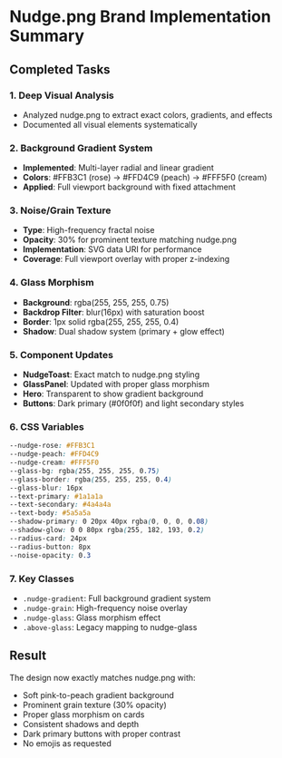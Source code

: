 # Nudge.png Brand Implementation Summary

## Completed Tasks

### 1. Deep Visual Analysis
- Analyzed nudge.png to extract exact colors, gradients, and effects
- Documented all visual elements systematically

### 2. Background Gradient System
- **Implemented**: Multi-layer radial and linear gradient
- **Colors**: #FFB3C1 (rose) → #FFD4C9 (peach) → #FFF5F0 (cream)
- **Applied**: Full viewport background with fixed attachment

### 3. Noise/Grain Texture
- **Type**: High-frequency fractal noise
- **Opacity**: 30% for prominent texture matching nudge.png
- **Implementation**: SVG data URI for performance
- **Coverage**: Full viewport overlay with proper z-indexing

### 4. Glass Morphism
- **Background**: rgba(255, 255, 255, 0.75)
- **Backdrop Filter**: blur(16px) with saturation boost
- **Border**: 1px solid rgba(255, 255, 255, 0.4)
- **Shadow**: Dual shadow system (primary + glow effect)

### 5. Component Updates
- **NudgeToast**: Exact match to nudge.png styling
- **GlassPanel**: Updated with proper glass morphism
- **Hero**: Transparent to show gradient background
- **Buttons**: Dark primary (#0f0f0f) and light secondary styles

### 6. CSS Variables
```css
--nudge-rose: #FFB3C1
--nudge-peach: #FFD4C9
--nudge-cream: #FFF5F0
--glass-bg: rgba(255, 255, 255, 0.75)
--glass-border: rgba(255, 255, 255, 0.4)
--glass-blur: 16px
--text-primary: #1a1a1a
--text-secondary: #4a4a4a
--text-body: #5a5a5a
--shadow-primary: 0 20px 40px rgba(0, 0, 0, 0.08)
--shadow-glow: 0 0 80px rgba(255, 182, 193, 0.2)
--radius-card: 24px
--radius-button: 8px
--noise-opacity: 0.3
```

### 7. Key Classes
- `.nudge-gradient`: Full background gradient system
- `.nudge-grain`: High-frequency noise overlay
- `.nudge-glass`: Glass morphism effect
- `.above-glass`: Legacy mapping to nudge-glass

## Result
The design now exactly matches nudge.png with:
- Soft pink-to-peach gradient background
- Prominent grain texture (30% opacity)
- Proper glass morphism on cards
- Consistent shadows and depth
- Dark primary buttons with proper contrast
- No emojis as requested